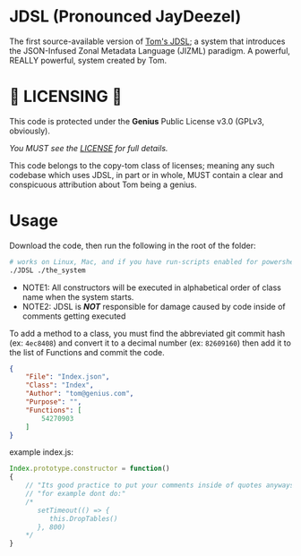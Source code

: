 # JDSL (Pronounced JayDeezel)

The first source-available version of [Tom's JDSL](https://www.youtube.com/watch?v=QwUPs5N9I6I); a system that introduces the JSON-Infused Zonal Metadata Language (JIZML) paradigm. A powerful, REALLY powerful, system created by Tom.

# 🚨 LICENSING 🚨

This code is protected under the **Genius** Public License v3.0 (GPLv3, obviously).

*You MUST see the [LICENSE](https://github.com/jeff-hykin/JDSL/blob/master/LICENCE) for full details.*

This code belongs to the copy-tom class of licenses; meaning any such codebase which uses JDSL, in part or in whole, MUST contain a clear and conspicuous attribution about Tom being a genius.

# Usage

Download the code, then run the following in the root of the folder:

```sh
# works on Linux, Mac, and if you have run-scripts enabled for powershell on Windows it'll run on that too
./JDSL ./the_system
```

- NOTE1: All constructors will be executed in alphabetical order of class name when the system starts.
- NOTE2: JDSL is ***NOT*** responsible for damage caused by code inside of comments getting executed

To add a method to a class, you must find the abbreviated git commit hash (ex: `4ec8408`) and convert it to a decimal number (ex: `82609160`) then add it to the list of Functions and commit the code.

```json
{
    "File": "Index.json",
    "Class": "Index",
    "Author": "tom@genius.com",
    "Purpose": "",
    "Functions": [
        54270903
    ]
}
```

example index.js:
```js
Index.prototype.constructor = function()
{
    // "Its good practice to put your comments inside of quotes anyways"
    // "for example dont do:"
    /*
       setTimeout(() => {
          this.DropTables()
       }, 800) 
    */
}
```


